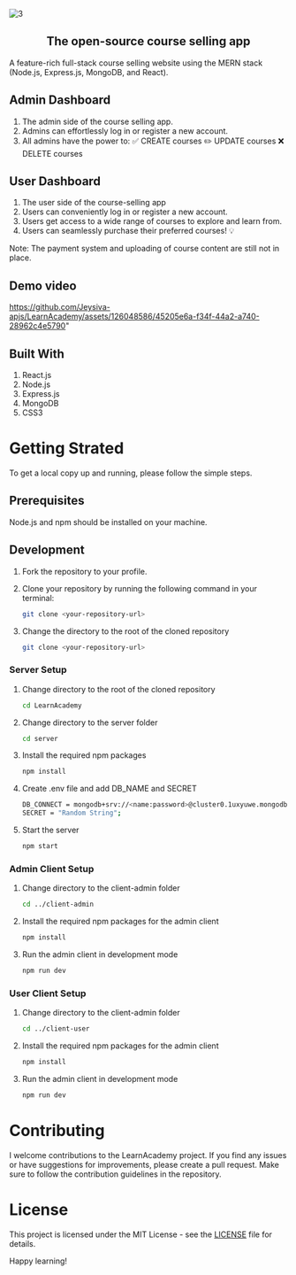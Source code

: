  
![3](https://github.com/Jeysiva-apjs/LearnAcademy/assets/126048586/52b657bb-c0da-4986-9eca-f787f26aa8df)

<div align="center">
  <h2>The open-source course selling app</h2>
</div>

A feature-rich full-stack course selling website using the MERN stack (Node.js, Express.js, MongoDB, and React).

## Admin Dashboard
1. The admin side of the course selling app.
2. Admins can effortlessly log in or register a new account.
3. All admins have the power to:
    ✅ CREATE courses
    ✏️ UPDATE courses
    ❌ DELETE courses

## User Dashboard
1. The user side of the course-selling app
2. Users can conveniently log in or register a new account.
3. Users get access to a wide range of courses to explore and learn from.
4. Users can seamlessly purchase their preferred courses! 💡

Note: The payment system and uploading of course content are still not in place.

## Demo video

https://github.com/Jeysiva-apjs/LearnAcademy/assets/126048586/45205e6a-f34f-44a2-a740-28962c4e5790"

## Built With 
1. React.js
2. Node.js
3. Express.js
4. MongoDB
5. CSS3

# Getting Strated

To get a local copy up and running, please follow the simple steps. 

## Prerequisites

Node.js and npm should be installed on your machine.

## Development

1. Fork the repository to your profile.
2. Clone your repository by running the following command in your terminal:
   ```sh
   git clone <your-repository-url>
   ```
3. Change the directory to the root of the cloned repository

   ```sh
   git clone <your-repository-url>
   ```

### Server Setup 
1. Change directory to the root of the cloned repository
   ```sh
   cd LearnAcademy
   ```
2. Change directory to the server folder
   ```sh
   cd server
   ```
3. Install the required npm packages
   ```sh
   npm install
   ```
3. Create .env file and add DB_NAME and SECRET
   ```sh
   DB_CONNECT = mongodb+srv://<name:password>@cluster0.1uxyuwe.mongodb.net/courses
   SECRET = "Random String";
   ```
4. Start the server
   ```sh
   npm start
   ```

### Admin Client Setup 

1. Change directory to the client-admin folder
   ```sh
   cd ../client-admin
   ```
2. Install the required npm packages for the admin client
   ```sh
   npm install
   ```
3. Run the admin client in development mode
   ```sh
   npm run dev
   ```
### User Client Setup 

1. Change directory to the client-admin folder
   ```sh
   cd ../client-user
   ```
2. Install the required npm packages for the admin client
   ```sh
   npm install
   ```
3. Run the admin client in development mode
   ```sh
   npm run dev
   ```

# Contributing

I welcome contributions to the LearnAcademy project. If you find any issues or have suggestions for improvements, please create a pull request. Make sure to follow the contribution guidelines in the repository.

# License

This project is licensed under the MIT License - see the [LICENSE](./LICENSE) file for details.

Happy learning!

   




   




